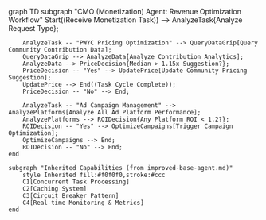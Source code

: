 graph TD
    subgraph "CMO (Monetization) Agent: Revenue Optimization Workflow"
        Start((Receive Monetization Task)) --> AnalyzeTask{Analyze Request Type};

        AnalyzeTask -- "PWYC Pricing Optimization" --> QueryDataGrip[Query Community Contribution Data];
        QueryDataGrip --> AnalyzeData[Analyze Contribution Analytics];
        AnalyzeData --> PriceDecision{Median > 1.15x Suggestion?};
        PriceDecision -- "Yes" --> UpdatePrice[Update Community Pricing Suggestion];
        UpdatePrice --> End((Task Cycle Complete));
        PriceDecision -- "No" --> End;

        AnalyzeTask -- "Ad Campaign Management" --> AnalyzePlatforms[Analyze All Ad Platform Performance];
        AnalyzePlatforms --> ROIDecision{Any Platform ROI < 1.2?};
        ROIDecision -- "Yes" --> OptimizeCampaigns[Trigger Campaign Optimization];
        OptimizeCampaigns --> End;
        ROIDecision -- "No" --> End;
    end

    subgraph "Inherited Capabilities (from improved-base-agent.md)"
        style Inherited fill:#f0f0f0,stroke:#ccc
        C1[Concurrent Task Processing]
        C2[Caching System]
        C3[Circuit Breaker Pattern]
        C4[Real-time Monitoring & Metrics]
    end
